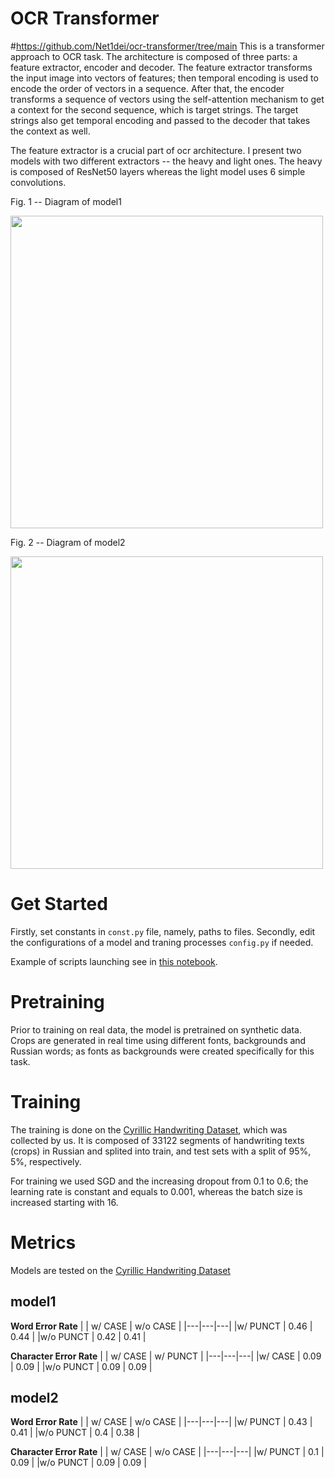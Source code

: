 # OCR Transformer
#https://github.com/Net1dei/ocr-transformer/tree/main
This is a transformer approach to OCR task. The architecture is composed of three parts: a feature extractor, encoder and decoder. The feature extractor transforms the input image into vectors of features; then temporal encoding is used to encode the order of vectors in a sequence. After that, the encoder transforms a sequence of vectors using the self-attention mechanism to get a context for the second sequence, which is target strings. The target strings also get temporal encoding and passed to the decoder that takes the context as well.

The feature extractor is a crucial part of ocr architecture. I present two models with two different extractors -- the heavy and light ones. The heavy is composed of ResNet50 layers whereas the light model uses 6 simple convolutions.

Fig. 1 -- Diagram of model1

<div>
<img src="https://github.com/conwerner/ocr-transformer/blob/master/diagram_model1.png" width="500"/>
</div>


Fig. 2 -- Diagram of model2


<div>
<img src="https://github.com/conwerner/ocr-transformer/blob/master/diagram_model2.png" width="500"/>
</div>

# Get Started

Firstly, set constants in ```const.py``` file, namely, paths to files. Secondly, edit the configurations of a model and traning processes ```config.py``` if needed.

Example of scripts launching see in [this notebook](https://github.com/conwerner/ocr-transformer/blob/master/notebooks/ocr_scripts.ipynb).

# Pretraining

Prior to training on real data, the model is pretrained on synthetic data. Crops are generated in real time using different fonts, backgrounds and Russian words; as fonts as backgrounds were created specifically for this task.

# Training

The training is done on the [Cyrillic Handwriting Dataset](https://www.kaggle.com/datasets/constantinwerner/cyrillic-handwriting-dataset), which was collected by us. It is composed of 33122 segments of handwriting texts (crops) in Russian and splited into train, and test sets with a split of 95%, 5%, respectively.

For training we used SGD and the increasing dropout from 0.1 to 0.6; the learning rate is constant and equals to 0.001, whereas the batch size is increased starting with 16.

# Metrics

Models are tested on the [Cyrillic Handwriting Dataset](https://www.kaggle.com/datasets/constantinwerner/cyrillic-handwriting-dataset)

## model1

**Word Error Rate**
|   | w/ CASE  | w/o CASE  |
|---|---|---|
|w/ PUNCT   | 0.46  | 0.44  |
|w/o PUNCT   | 0.42  | 0.41  |

**Character Error Rate**
|   | w/ CASE  | w/ PUNCT  |
|---|---|---|
|w/ CASE   |  0.09 | 0.09  |
|w/o PUNCT   | 0.09  | 0.09  |


## model2

**Word Error Rate**
|   | w/ CASE  | w/o CASE  |
|---|---|---|
|w/ PUNCT   | 0.43 | 0.41 |
|w/o PUNCT   | 0.4 | 0.38 |

**Character Error Rate**
|   | w/ CASE  | w/o CASE  |
|---|---|---|
|w/ PUNCT   | 0.1 | 0.09 |
|w/o PUNCT   | 0.09 | 0.09 |

